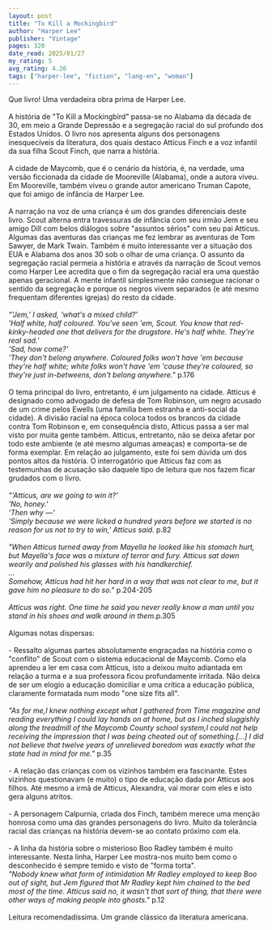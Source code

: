 ```yaml
---
layout: post
title: "To Kill a Mockingbird"
author: "Harper Lee"
publisher: "Vintage"
pages: 320
date_read: 2025/01/27
my_rating: 5
avg_rating: 4.26
tags: ["harper-lee", "fiction", "lang-en", "woman"]
---
```


Que livro!  Uma verdadeira obra prima de Harper Lee. <br/><br/>A história de "To Kill a Mockingbird" passa-se no Alabama da década de 30, em meio a Grande Depressão e a segregação racial do sul profundo dos Estados Unidos. O livro nos apresenta alguns dos personagens inesquecíveis da literatura, dos quais destaco Atticus Finch e a voz infantil da sua filha Scout Finch, que narra a história. <br/><br/>A cidade de Maycomb, que é o cenário da história, é, na verdade, uma versão ficcionada da cidade de Mooreville (Alabama), onde a autora viveu. Em Mooreville, também viveu o grande autor americano Truman Capote, que foi amigo de infância de Harper Lee.<br/><br/>A narração na voz de uma criança é um dos grandes diferenciais deste livro. Scout alterna entra travessuras de infância com seu irmão Jem e seu amigo Dill com belos diálogos sobre "assuntos sérios" com seu pai Atticus. Algumas das aventuras das crianças me fez lembrar as aventuras de Tom Sawyer, de Mark Twain. Também é muito interessante ver a situação dos EUA e Alabama dos anos 30 sob o olhar de uma criança. O assunto da segregação racial permeia a história e através da narração de Scout vemos como Harper Lee acredita que o fim da segregação racial era uma questão apenas geracional. A mente infantil simplesmente não consegue racionar o sentido da segregação e porque os negros vivem separados (e até mesmo frequentam diferentes igrejas) do resto da cidade. <br/><br/><i> "'Jem,' I asked, 'what's a mixed child?'<br/>'Half white, half coloured. You've seen 'em, Scout. You know that red-kinky-headed one that delivers for the drugstore. He's half white. They're real sad.'<br/>'Sad, how come?'<br/>'They don't belong anywhere. Coloured folks won't have 'em because they're half white; white folks won't have 'em 'cause they're coloured, so they're just in-betweens, don't belong anywhere."</i> p.176<br/><br/>O tema principal do livro, entretanto, é um julgamento na cidade. Atticus é designado como advogado de defesa de Tom Robinson, um negro acusado de um crime pelos Ewells (uma familia bem estranha e anti-social da cidade). A divisão racial na época coloca todos os brancos da cidade contra Tom Robinson e, em consequência disto, Atticus passa a ser mal visto por muita gente também. Atticus, entretanto, não se deixa afetar por todo este ambiente (e até mesmo algumas ameaças) e comporta-se de forma exemplar. Em relação ao julgamento, este foi sem dúvida um dos pontos altos da história. O interrogatório que Atticus faz com as testemunhas de acusação são daquele tipo de leitura que nos fazem ficar grudados com o livro. <br/><br/><i>"'Atticus, are we going to win it?'<br/>'No, honey.'<br/>'Then why —'<br/>'Simply because we were licked a hundred years before we started is no reason for us not to try to win,' Atticus said.</i> p.82<br/><br/><i>"When Atticus turned away from Mayella he looked like his stomach hurt, but Mayella's face was a mixture of terror and fury. Atticus sat down wearily and polished his glasses with his handkerchief.<br/>…<br/>Somehow, Atticus had hit her hard in a way that was not clear to me, but it gave him no pleasure to do so."</i> p.204-205<br/><br/><i> Atticus was right. One time he said you never really know a man until you stand in his shoes and walk around in them.</i>p.305<br/><br/>Algumas notas dispersas: <br/><br/>- Ressalto algumas partes absolutamente engraçadas na história como o "conflito" de Scout com o sistema educacional de Maycomb. Como ela aprendeu a ler em casa com Atticus, isto a deixou muito adiantada em relação a turma e a sua professora ficou profundamente irritada. Não deixa de ser um elogio a educação domiciliar e uma crítica a educação pública, claramente formatada num modo "one size fits all".<br/><br/><i> "As for me,I knew nothing except what I gathered from Time magazine and reading everything I could lay hands on at home, but as I inched sluggishly along the treadmill of the Maycomb County school system,I could not help receiving the impression that I was being cheated out of something.[…] I did not believe that twelve years of unrelieved boredom was exactly what the state had in mind for me."</i> p.35<br/><br/>- A relação das crianças com os vizinhos também era fascinante. Estes vizinhos questionavam (e muito) o tipo de educação dada por Atticus aos filhos. Até mesmo a irmã de Atticus, Alexandra, vai morar com eles e isto gera alguns atritos.<br/><br/>- A personagem Calpurnia, criada dos Finch, também merece uma menção honrosa como uma das grandes personagens do livro. Muito da tolerância racial das crianças na história devem-se ao contato próximo com ela. <br/><br/>- A linha da história sobre o misterioso Boo Radley também é muito interessante. Nesta linha, Harper Lee mostra-nos muito bem como o desconhecido é sempre temido e visto de "forma torta".<br/><i>"Nobody knew what form of intimidation Mr Radley employed to keep Boo out of sight, but Jem figured that Mr Radley kept him chained to the bed most of the time. Atticus said no, it wasn't that sort of thing, that there were other ways of making people into ghosts."</i> p.12<br/><br/>Leitura recomendadíssima. Um grande clássico da literatura americana.

